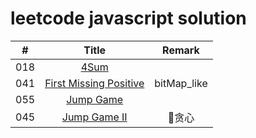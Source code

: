 # leetcode javascript solution

| # | Title | Remark |
|:--:|:--:|:--:|
|018|[4Sum](https://github.com/MoruoFrog/leetcode/blob/master/18__4Sum.js)|  |
|041|[First Missing Positive](https://github.com/MoruoFrog/leetcode/blob/master/41__FirstMissingPositive.js)| bitMap_like |
|055|[Jump Game](https://github.com/MoruoFrog/leetcode/blob/master/55__JumpGame.js)|
|045|[Jump Game II](https://github.com/MoruoFrog/leetcode/blob/master/45__JumpGame2.js)|贪心|